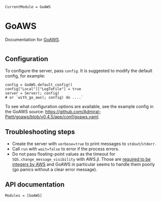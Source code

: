 ```@meta
CurrentModule = GoAWS
```

# GoAWS

Documentation for [GoAWS](https://github.com/ericphanson/GoAWS.jl).

```@index
```

## Configuration

To configure the server, pass `config`. It is suggested to modify the default config, for example:
```
config = GoAWS.default_config()
config["Local"]["LogToFile"] = true
server = Server(; config)
# or `with_go_aws(; config) do ....`
```

To see what configuration options are available, see the example config in the GoAWS source:
<https://github.com/Admiral-Piett/goaws/blob/v0.4.5/app/conf/goaws.yaml>.

## Troubleshooting steps

* Create the server with `verbose=true` to print messages to `stdout`/`stderr`.
* Call `run` with `wait=false` to error if the process errors.
* Do not pass floating-point values as the timeout for `SQS.change_message_visibility` with AWS.jl. Those are [required to be integers by AWS](https://docs.aws.amazon.com/AWSSimpleQueueService/latest/APIReference/API_ChangeMessageVisibility.html) and GoAWS in particular seems to handle them poorly (go panics without a clear error message).

## API documentation

```@autodocs
Modules = [GoAWS]
```
